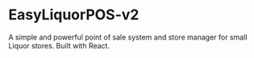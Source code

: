 # EasyLiquorPOS-v2
A simple and powerful point of sale system and store manager for small Liquor stores. Built with React.
